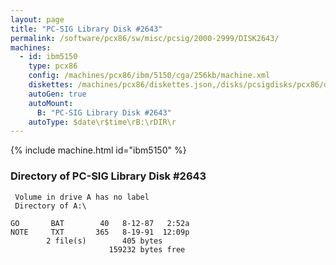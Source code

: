 ```yaml
---
layout: page
title: "PC-SIG Library Disk #2643"
permalink: /software/pcx86/sw/misc/pcsig/2000-2999/DISK2643/
machines:
  - id: ibm5150
    type: pcx86
    config: /machines/pcx86/ibm/5150/cga/256kb/machine.xml
    diskettes: /machines/pcx86/diskettes.json,/disks/pcsigdisks/pcx86/diskettes.json
    autoGen: true
    autoMount:
      B: "PC-SIG Library Disk #2643"
    autoType: $date\r$time\rB:\rDIR\r
---
```


{% include machine.html id="ibm5150" %}

### Directory of PC-SIG Library Disk #2643

     Volume in drive A has no label
     Directory of A:\

    GO       BAT        40   8-12-87   2:52a
    NOTE     TXT       365   8-19-91  12:09p
            2 file(s)        405 bytes
                          159232 bytes free
